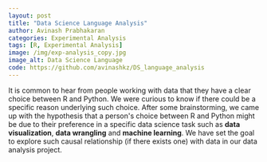 ```yaml
---
layout: post
title: "Data Science Language Analysis"
author: Avinash Prabhakaran
categories: Experimental Analysis
tags: [R, Experimental Analysis]
image: /img/exp-analysis_copy.jpg
image_alt: Data Science Language
code: https://github.com/avinashkz/DS_language_analysis
---
```


It is common to hear from people working with data that they have a clear choice between R and Python.  We were curious to know if there could be a specific reason underlying such choice. After some brainstorming, we came up with the hypothesis that a person's choice between R and Python might be due to their preference in a specific data science task such as **data visualization**, **data wrangling** and **machine learning**.  We have set the goal to explore such causal relationship (if there exists one) with data in our data analysis project.
